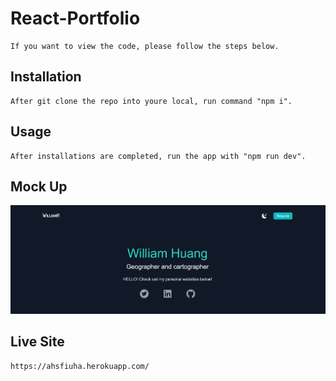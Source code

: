 # React-Portfolio
    If you want to view the code, please follow the steps below.

## Installation
    After git clone the repo into youre local, run command "npm i".

## Usage
    After installations are completed, run the app with "npm run dev".

## Mock Up
<img src="22.png">

## Live Site
    https://ahsfiuha.herokuapp.com/
